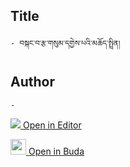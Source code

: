 ## Title
	- བསྐང་བ་རྩ་གསུམ་དགྱེས་པའི་མཆོད་སྤྲིན།

## Author
	- 



[<img src="https://img.icons8.com/color/25/000000/edit-property.png"> Open in Editor](http://editor.openpecha.org/P000733)

[<img width="25" src="https://library.bdrc.io/icons/BUDA-small.svg"> Open in Buda](https://library.bdrc.io/show/bdr:IE0OPP000733)
